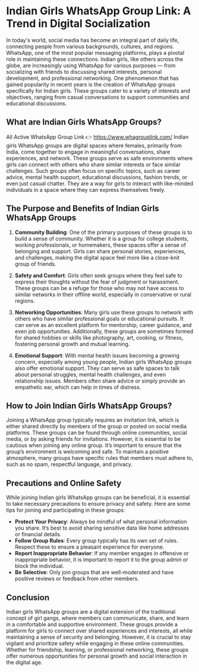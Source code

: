 # Indian Girls WhatsApp Group Link: A Trend in Digital Socialization

In today's world, social media has become an integral part of daily life, connecting people from various backgrounds, cultures, and regions. WhatsApp, one of the most popular messaging platforms, plays a pivotal role in maintaining these connections. Indian girls, like others across the globe, are increasingly using WhatsApp for various purposes — from socializing with friends to discussing shared interests, personal development, and professional networking. One phenomenon that has gained popularity in recent years is the creation of WhatsApp groups specifically for Indian girls. These groups cater to a variety of interests and objectives, ranging from casual conversations to support communities and educational discussions.

## What are Indian Girls WhatsApp Groups?
All Active WhatsApp Group Link 👉 https://www.whagrouplink.com/
Indian girls WhatsApp groups are digital spaces where females, primarily from India, come together to engage in meaningful conversations, share experiences, and network. These groups serve as safe environments where girls can connect with others who share similar interests or face similar challenges. Such groups often focus on specific topics, such as career advice, mental health support, educational discussions, fashion trends, or even just casual chatter. They are a way for girls to interact with like-minded individuals in a space where they can express themselves freely.

## The Purpose and Benefits of Indian Girls WhatsApp Groups

1. **Community Building**: One of the primary purposes of these groups is to build a sense of community. Whether it is a group for college students, working professionals, or homemakers, these spaces offer a sense of belonging and support. Girls can share personal stories, experiences, and challenges, making the digital space feel more like a close-knit group of friends.

2. **Safety and Comfort**: Girls often seek groups where they feel safe to express their thoughts without the fear of judgment or harassment. These groups can be a refuge for those who may not have access to similar networks in their offline world, especially in conservative or rural regions.

3. **Networking Opportunities**: Many girls use these groups to network with others who have similar professional goals or educational pursuits. It can serve as an excellent platform for mentorship, career guidance, and even job opportunities. Additionally, these groups are sometimes formed for shared hobbies or skills like photography, art, cooking, or fitness, fostering personal growth and mutual learning.

4. **Emotional Support**: With mental health issues becoming a growing concern, especially among young people, Indian girls WhatsApp groups also offer emotional support. They can serve as safe spaces to talk about personal struggles, mental health challenges, and even relationship issues. Members often share advice or simply provide an empathetic ear, which can help in times of distress.

## How to Join Indian Girls WhatsApp Groups?

Joining a WhatsApp group typically requires an invitation link, which is either shared directly by members of the group or posted on social media platforms. These groups can be found through online communities, social media, or by asking friends for invitations. However, it is essential to be cautious when joining any online group. It’s important to ensure that the group’s environment is welcoming and safe. To maintain a positive atmosphere, many groups have specific rules that members must adhere to, such as no spam, respectful language, and privacy.

## Precautions and Online Safety

While joining Indian girls WhatsApp groups can be beneficial, it is essential to take necessary precautions to ensure privacy and safety. Here are some tips for joining and participating in these groups:

- **Protect Your Privacy**: Always be mindful of what personal information you share. It’s best to avoid sharing sensitive data like home addresses or financial details.
- **Follow Group Rules**: Every group typically has its own set of rules. Respect these to ensure a pleasant experience for everyone.
- **Report Inappropriate Behavior**: If any member engages in offensive or inappropriate behavior, it is important to report it to the group admin or block the individual.
- **Be Selective**: Only join groups that are well-moderated and have positive reviews or feedback from other members.

## Conclusion

Indian girls WhatsApp groups are a digital extension of the traditional concept of girl gangs, where members can communicate, share, and learn in a comfortable and supportive environment. These groups provide a platform for girls to connect over shared experiences and interests, all while maintaining a sense of security and belonging. However, it is crucial to stay vigilant and prioritize safety while engaging in these online communities. Whether for friendship, learning, or professional networking, these groups offer numerous opportunities for personal growth and social interaction in the digital age.
